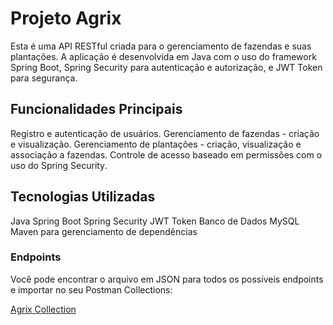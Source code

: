 # Projeto Agrix

Esta é uma API RESTful criada para o gerenciamento de fazendas e suas plantações. A aplicação é desenvolvida em Java com o uso do framework Spring Boot, Spring Security para autenticação e autorização, e JWT Token para segurança.

## Funcionalidades Principais
Registro e autenticação de usuários.
Gerenciamento de fazendas - criação e visualização.
Gerenciamento de plantações - criação, visualização e associação a fazendas.
Controle de acesso baseado em permissões com o uso do Spring Security.

## Tecnologias Utilizadas
Java
Spring Boot
Spring Security
JWT Token
Banco de Dados MySQL
Maven para gerenciamento de dependências

### Endpoints

Você pode encontrar o arquivo em JSON para todos os possíveis endpoints e importar no seu Postman Collections:

[Agrix Collection](agrix.postman_collection.json)
